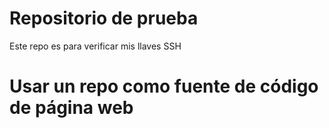 # Repositorio de prueba

Este repo es para verificar mis llaves SSH

# Usar un repo como fuente de código de página web